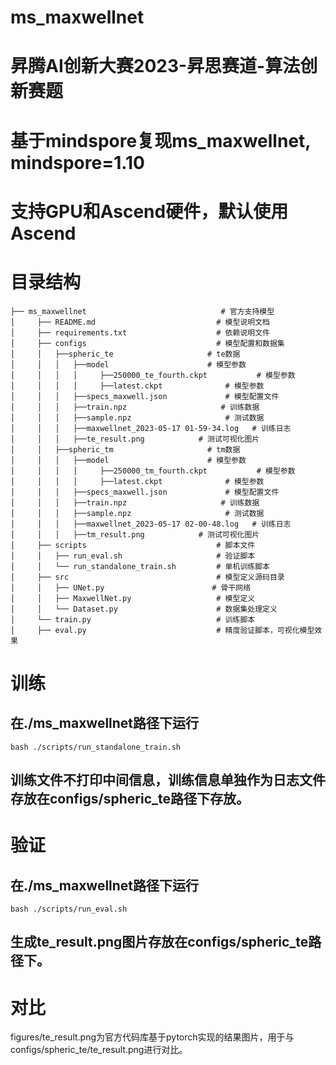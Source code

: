 # ms_maxwellnet
# 昇腾AI创新大赛2023-昇思赛道-算法创新赛题
# 基于mindspore复现ms_maxwellnet, mindspore=1.10
# 支持GPU和Ascend硬件，默认使用Ascend
# 目录结构
```shell
├── ms_maxwellnet                              # 官方支持模型
│     ├── README.md                           # 模型说明文档
│     ├── requirements.txt                    # 依赖说明文件
│     ├── configs                             # 模型配置和数据集
│     │   ├──spheric_te                     # te数据
│     │   │   ├──model           			# 模型参数
│     │   │   │     ├──250000_te_fourth.ckpt           # 模型参数
│     │   │   │     ├──latest.ckpt				# 模型参数
│     │   │   ├──specs_maxwell.json             # 模型配置文件
│     │   │   ├──train.npz                     # 训练数据
│     │   │   ├──sample.npz                     # 测试数据
│     │   │   ├──maxwellnet_2023-05-17 01-59-34.log   # 训练日志
│     │   │   ├──te_result.png            # 测试可视化图片
│     │   ├──spheric_tm                     # tm数据
│     │   │   ├──model           			# 模型参数
│     │   │   │     ├──250000_tm_fourth.ckpt           # 模型参数
│     │   │   │     ├──latest.ckpt				# 模型参数
│     │   │   ├──specs_maxwell.json             # 模型配置文件
│     │   │   ├──train.npz                     # 训练数据
│     │   │   ├──sample.npz                     # 测试数据
│     │   │   ├──maxwellnet_2023-05-17 02-00-48.log   # 训练日志
│     │   │   ├──tm_result.png            # 测试可视化图片
│     ├── scripts                             # 脚本文件
│     │   ├── run_eval.sh                     # 验证脚本
│     │   └── run_standalone_train.sh         # 单机训练脚本
│     ├── src                                 # 模型定义源码目录
│     │   ├── UNet.py                        # 骨干网络
│     │   ├── MaxwellNet.py                   # 模型定义
│     │   └── Dataset.py                      # 数据集处理定义
│     └── train.py                            # 训练脚本
│     ├── eval.py                             # 精度验证脚本，可视化模型效果
```
# 训练
## 在./ms_maxwellnet路径下运行
```shell
bash ./scripts/run_standalone_train.sh
```
## 训练文件不打印中间信息，训练信息单独作为日志文件存放在configs/spheric_te路径下存放。
# 验证
## 在./ms_maxwellnet路径下运行
```shell
bash ./scripts/run_eval.sh
```
## 生成te_result.png图片存放在configs/spheric_te路径下。

# 对比
figures/te_result.png为官方代码库基于pytorch实现的结果图片，用于与configs/spheric_te/te_result.png进行对比。
